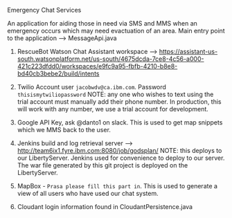 Emergency Chat Services

An application for aiding those in need via SMS and MMS when an emergency occurs which may need evactuation of an area. 
Main entry point to the application --> MessageApi.java

1) RescueBot Watson Chat Assistant workspace --> https://assistant-us-south.watsonplatform.net/us-south/4675dcda-7ce8-4c56-a000-421c223dfdd0/workspaces/e9fc9a95-fbfb-4210-b8e8-bd40cb3bebe2/build/intents

2) Twilio Account user `jacobwdv@ca.ibm.com`. Password `thisismytwiliopassword`
    NOTE: any one who wishes to text using the trial account must manually add their phone number. In production, this will 
    work with any number, we use a trial account for development.

3) Google API Key, ask @danto1 on slack. This is used to get map snippets which we MMS back to the user.

4) Jenkins build and log retrieval server --> http://team6ix1.fyre.ibm.com:8080/job/godsplan/
  NOTE: this deploys to our LibertyServer. Jenkins used for convenience to deploy to our server. The war file generated by this git 
  project is deployed on the LibertyServer. 

5) MapBox - `Prasa please fill this part in`. This is used to generate a view of all users who have used our chat system.
 
6) Cloudant login information found in CloudantPersistence.java
  
  
